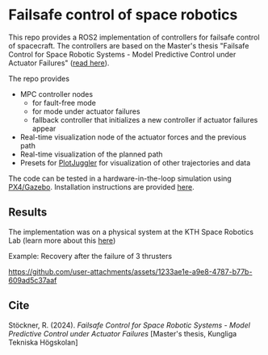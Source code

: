 # Failsafe control of space robotics

This repo provides a ROS2 implementation of controllers for failsafe control of spacecraft. The controllers are based on the Master's thesis "Failsafe Control for Space Robotic Systems - Model Predictive Control under Actuator Failures" ([read here](https://raphaelstockner.com/assets/Failsafe%20Control%20for%20Space%20Robotic%20Systems%20-%20Model%20Predictive%20Control%20under%20Actuator%20Failures.pdf "Download PDF")).

The repo provides
- MPC controller nodes 
    - for fault-free mode
    - for mode under actuator failures
    - fallback controller that initializes a new controller if actuator failures appear
- Real-time visualization node of the actuator forces and the previous path
- Real-time visualization of the planned path
- Presets for [PlotJuggler](https://github.com/facontidavide/PlotJuggler) for visualization of other trajectories and data 

The code can be tested in a hardware-in-the-loop simulation using [PX4/Gazebo](https://github.com/DISCOWER/PX4-Space-Systems). Installation instructions are provided [here](Installation.md).

## Results

The implementation was on a physical system at the KTH Space Robotics Lab (learn more about this [here](https://discower.io/ "Discower project"))

Example: Recovery after the failure of 3 thrusters

https://github.com/user-attachments/assets/1233ae1e-a9e8-4787-b77b-609ad5c37aaf

## Cite

Stöckner, R. (2024). _Failsafe Control for Space Robotic Systems - Model Predictive Control under Actuator Failures_ [Master's thesis, Kungliga Tekniska Högskolan]

